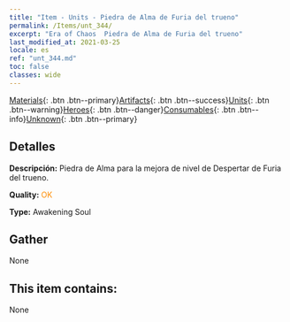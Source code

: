 ```yaml
---
title: "Item - Units - Piedra de Alma de Furia del trueno"
permalink: /Items/unt_344/
excerpt: "Era of Chaos  Piedra de Alma de Furia del trueno"
last_modified_at: 2021-03-25
locale: es
ref: "unt_344.md"
toc: false
classes: wide
---
```

 [Materials](/es/Items/){: .btn .btn--primary}[Artifacts](/es/Items/Artifacts/){: .btn .btn--success}[Units](/es/Items/Units/){: .btn .btn--warning}[Heroes](/es/Items/Heroes/){: .btn .btn--danger}[Consumables](/es/Items/Consumables/){: .btn .btn--info}[Unknown](/es/Items/Unknown/){: .btn .btn--primary}

## Detalles
 **Descripción:** Piedra de Alma para la mejora de nivel de Despertar de Furia del trueno.

 **Quality:** <span style="color: #FF8C00">OK</span>

 **Type:** Awakening Soul

## Gather

  None

## This item contains:

  None

